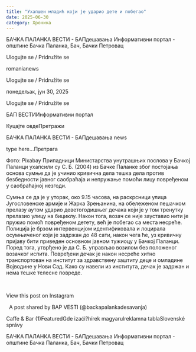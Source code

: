 ```yaml
---
title: "Ухапшен младић који је ударио дете и побегао"
date: 2025-06-30
category: Хроника
---
```


БАЧКА ПАЛАНКА ВЕСТИ - БАПдешавања Информативни портал - општине Бачка Паланка, Бач, Бачки Петровац

Ulogujte se / Pridružite se

romanianews

Ulogujte se / Pridružite se

понедељак, јун 30, 2025

Ulogujte se / Pridružite se

БАП ВЕСТИИнформативни портал

Куцајте овдеПретражи

БАЧКА ПАЛАНКА ВЕСТИ - БАПдешавања news

type here...Претрага

Фото: Pixabay
            Припадници Министарства унутрашњих послова у Бачкој Паланци ухапсили су С. Б. (2004) из Бачке Паланке због постојања основа сумње да је учинио кривична дела тешка дела против безбедности јавног саобраћаја и непружање помоћи лицу повређеном у саобраћајној незгоди.

Сумња се да је у уторак, око 9.15 часова, на раскрсници улица Југословенске армије и Жарка Зрењанина, на обележеном пешачком прелазу аутом ударио деветогодишњег дечака који је у том тренутку прелазио улицу на бициклу. Након тога, возач се није зауставио нити је пружио помоћ повређеном детету, већ је побегао са места несреће.
Полиција је брзом интервенцијом идентификовала и лоцирала осумњиченог који је задржан до 48 сати, након чега ће, уз кривичну пријаву бити приведен основном јавном тужиоцу у Бачкој Паланци.
Поред тога, утврђено је да С. Б. управљао возилом без положеног возачког испита. Повређени дечак је након несреће хитно транспортован на институт за здравствену заштиту деце и омладине Војводине у Нови Сад. Како су навели из института, дечак је задржан и нема тешке телесне повреде.




 










View this post on Instagram






















 
A post shared by BAP VESTI (@backapalankadesavanja)

Caffe & Bar (1)FeaturedGde izaći?hírek magyarulreklamna tablaSlovenské správy

БАЧКА ПАЛАНКА ВЕСТИ - БАПдешавања Информативни портал - општине Бачка Паланка, Бач, Бачки Петровац
